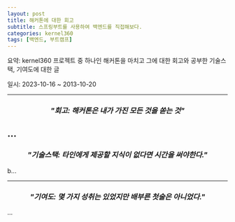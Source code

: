 ```yaml
---
layout: post
title: 해커톤에 대한 회고
subtitle: 스프링부트를 사용하여 백엔드를 직접해보다.
categories: kernel360
tags: [백엔드, 부트캠프]
---
```




요약: kernel360 프로젝트 중 하나인 해커톤을 마치고 그에 대한 회고와 공부한 기술스택, 기여도에 대한 글

일시: 2023-10-16 ~ 2013-10-20

---
### *<center>"회고: 해커톤은 내가 가진 모든 것을 쏟는 것"</center>*

...
---
### *<center>"기술스택: 타인에게 제공할 지식이 없다면 시간을 써야한다."</center>*

b...


---
### *<center>"기여도: 몇 가지 성취는 있었지만 배부른 첫술은 아니었다."</center>*

...


